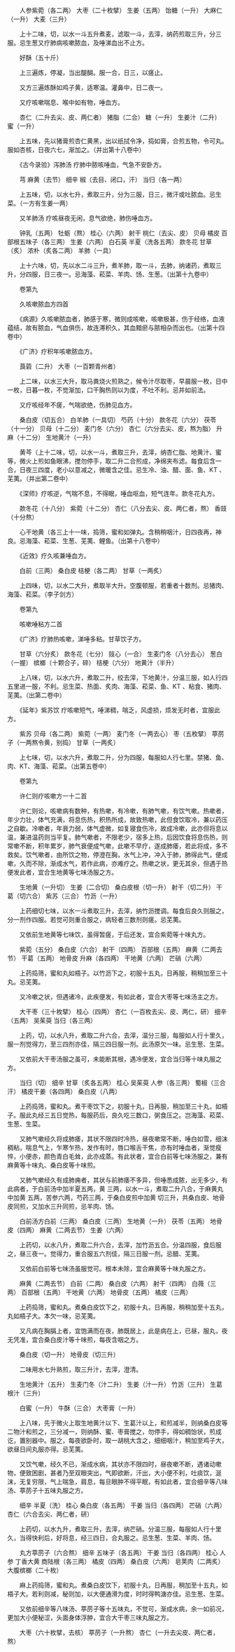 <!-- { "loadSidebar": true } -->
　　人参紫菀（各二两） 大枣（二十枚擘） 生姜（五两） 饴糖（一升） 大麻仁（一升） 大麦（三升）

　　上十二味，切，以水一斗五升煮麦，滤取一斗，去滓，纳药煎取三升，分三服。忌生葱又疗肺病咳嗽脓血，及唾涕血出不止方。

　　好酥（五十斤）

　　上三遍炼，停凝，当出醍醐。服一合，日三，以瘥止。

　　又方三遍炼酥如鸡子黄，适寒温。灌鼻中，日二夜一。

　　又疗咳嗽喘息、喉中如有物，唾血方。

　　杏仁（二升去尖、皮、两仁者） 猪脂（二合） 糖（一升） 生姜汁（二升） 蜜（一升）

　　上五味，先以猪膏煎杏仁黄黑，出以纸拭令净，捣如膏，合煎五物，令可丸。服如杏核，日夜六七，渐加之。（并出第十八卷中）

　　《古今录验》泻肺汤 疗肺中脓咳唾血，气急不安卧方。

　　芎 麻黄（去节） 细辛 椒（去目、闭口，汗） 当归（各一两）

　　上五味，切，以水七升，煮取三升，分为三服，日三，微汗或吐脓血。忌生菜。（一方有生姜一两）

　　又羊肺汤 疗咳昼夜无闲，息气欲绝，肺伤唾血方。

　　钟乳（五两） 牡蛎（熬） 桂心（六两） 射干 桃仁（去尖、皮） 贝母 橘皮 百部根五味子（各三两） 生姜（六两） 白石英 半夏（洗各五两） 款冬花 甘草（炙） 浓朴（炙各二两） 羊肺（一具）

　　上十六味，切，先以水二斗三升，煮羊肺，取一斗，去肺，纳诸药，煮取三升，分四服，日三夜一。忌海藻、菘菜、羊肉、饧、生葱。（出第十九卷中）

　　卷第九

　　久咳嗽脓血方四首

　　《病源》久咳嗽脓血者，肺感于寒，微则成咳嗽，咳嗽极甚，伤于经络，血液蕴结，故有脓血，气血俱伤，故连滞积久，其血黯瘀与脓相杂而出也。（出第十四卷中）

　　《广济》疗积年咳嗽脓血方。

　　莨菪（二升） 大枣（一百颗青州者）

　　上二味，以水三大升，取马粪烧火煎熟之，候令汁尽取枣，早晨服一枚，日中一枚，日暮一枚，不觉渐加，口干胸热则以为度，不吐不利。忌并如前法。

　　又疗咳经年不瘥，气喘欲绝，伤肺见血方。

　　桑白皮（切五合） 白羊肺（一具切） 芍药（十分） 款冬花（六分） 茯苓（十一分） 贝母（十二分） 麦门冬（六分） 杏仁（六分去尖、皮，熬为脂） 升麻（十二分） 生地黄汁（一升）

　　黄芩（上十二味，切，以水一斗，煮取三升，去滓，纳杏仁脂、地黄汁、蜜等，微火上煎如鱼眼沸，搅勿停手，取二升二合煎成，净绵夹布滤。每食后含一合，日夜三四度，老小以意减之，微暖含之佳。忌生冷、油、醋、面、鱼、KT 、芜荑。（并出第二卷中）

　　《深师》疗咳逆，气喘不息，不得眠，唾血呕血，短气连年。款冬花丸方。

　　款冬花（十八分） 紫菀（十二分） 杏仁（八分去尖、皮、两仁者，熬） 香豉（十分熬）

　　心干地黄（各三上十一味，捣筛，蜜和如弹丸。含稍稍咽汁，日四夜再，神良。忌海藻、菘菜、生葱、芜荑、鲤鱼。（出第十八卷中）

　　《近效》疗久咳兼唾血方。

　　白前（三两） 桑白皮 桔梗（各二两） 甘草（一两炙）

　　上四味，切，以水二大升，煮取半大升。空腹顿服，若重者十数剂。忌猪肉、海藻、菘菜。（李子剑方）

　　卷第九

　　咳嗽唾粘方二首

　　《广济》疗肺热咳嗽，涕唾多粘。甘草饮子方。

　　甘草（六分炙） 款冬花（七分） 豉心（一合） 生麦门冬（八分去心） 葱白（一握） 槟榔（十颗合子，碎） 桔梗（六分） 地黄汁（半升）

　　上八味，切，以水六升，煮取二升，绞去滓，下地黄汁，分温三服，如人行四五里进一服，不利。忌生菜、热面、炙肉、海藻、菘菜、鱼、KT 、粘食、猪肉、芜荑。（出第二卷中）

　　《延年》紫苏饮 疗咳嗽短气，唾涕稠，喘乏，风虚损，烦发无时者，宜服此方。

　　紫苏 贝母（各二两） 紫菀（一两） 麦门冬（一两去心） 枣（五枚擘） 葶苈子（一两熬令黄，别捣） 甘草（一两炙）

　　上七味，切，以水六升，煮取二升，分为四服，每服如人行七里。禁猪、鱼、肉、KT、海藻、菘菜。（出第五卷中）

　　卷第九

　　许仁则疗咳嗽方一十二首

　　许仁则论，咳嗽病有数种，有热嗽，有冷嗽，有肺气嗽，有饮气嗽。热嗽者，年少力壮，体气充满，将息伤热，积热所成，故致热嗽，此但食饮取冷，兼以药压之自歇。冷嗽者，年衰力弱，体气虚微，如复寝食伤冷，故成冷嗽，此亦但将息以温，兼进温药则当平复。肺气嗽者，不限老少，宿多上热，后因饮食将息伤热，则常嗽不断，积年累岁，肺气衰便成气嗽，此嗽不早疗，遂成肺痿，若此将成，多不救矣。饮气嗽者，由所饮之物，停澄在胸，水气上冲，冲入于肺，肺得此气，便成嗽，久而不除，渐成水气，若作此病，亦难疗之。热嗽之状，更无其余，但遇于热便发此者，宜合生地黄等七味汤服之方。

　　生地黄（一升切） 生姜（二合切） 桑白皮根（切一升） 射干（切二升） 干葛（切六合） 紫苏（三合） 竹沥（一升）

　　上药细切七味，以水一斗煮取三升，去滓，纳竹沥搅调。每食后良久则服之，分一剂作四服。若觉可则重合服之，病轻者三数剂则瘥。忌芜荑。

　　又依前生地黄等七味饮，虽得暂瘥，于后还发，宜合紫菀等十味丸方。

　　紫菀（五分） 桑白皮（六合） 射干（四两） 百部根（五两） 麻黄（二两去节） 干葛（五两） 地骨皮 升麻（各四两） 干地黄（六两） 芒硝（六两）

　　上药捣筛，蜜和丸如梧子。以竹沥下之，初服十五丸，日再服，稍稍加至三十丸。忌芜荑。

　　又冷嗽之状，但遇诸冷，此疾便发，有如此者，宜合大枣等七味汤主之方。

　　大干枣（三十枚擘） 桂心（四两） 杏仁（一百枚去尖、皮、两仁，研） 细辛（五两） 吴茱萸 当归（各三两）

　　上药，切，以水八升，煮取二升六合，去滓，温分三服，每服如人行十里久，服一剂觉得力，至三四剂亦佳，隔三四日服一剂。此汤原欠一味。忌生葱、生菜。

　　又依前大干枣汤服之虽可，未能断其根，遇冷便发，宜合当归等十味丸服之方。

　　当归（切） 细辛 甘草（炙各五两） 桂心 吴茱萸 人参（各三两） 蜀椒（三合汗） 橘皮干姜（各四两） 桑白皮（八两）

　　上药捣筛，蜜和丸。煮干枣饮下之，初服十丸，日再服，稍加至三十丸，如梧子。服此丸经三五日觉热，每服药后，良久吃三数口，粥食压之。岂海藻、菘菜、生葱、生菜。

　　又肺气嗽经久将成肺痿，其状不限四时冷热，昼夜嗽常不断，唾白如雪，细沫稠粘，喘息气上，乍寒乍热，发作有时，唇口喉舌干焦，亦有时唾血者，渐觉瘦悴，小便赤，颜色青白毛耸，此亦成蒸。有此状者，宜合白前等七味汤服之，兼有麻黄等十味丸、桑白皮等十味煎。

　　又肺气嗽经久有成肺痈者，其状与前肺痿不多异，但唾悉成脓，出无多少，有此病者，于白前汤中加半夏五两，黄 三两，以水一斗，煮取二升八合，于麻黄丸中加黄 五两，苦参六两，芍药三两，于桑白皮煎中加黄 切三升，共桑白皮、地骨皮同煎，又加水三升同煎，忌羊肉、饧。

　　白前汤方白前（三两） 桑白皮（三两） 生地黄（一升） 茯苓（五两） 地骨皮（四两） 麻黄（二两去节） 生姜（六两）

　　上药切，以水八升，煮取二升六合，去滓，加竹沥五合。分温四服，食后服之，昼三夜一。觉得力，重合服五六剂佳，隔三日服一剂。忌醋、芜荑。

　　又依前白前等七味汤虽服觉可。根本未除，宜合麻黄等十味丸服之方。

　　麻黄（二两去节） 白前（二两） 桑白皮（六两） 射干（四两） 白薇（三两） 百部根（五两） 干地黄（六两） 地骨皮（五两） 橘皮（三两）

　　上药捣筛，蜜和丸。煮桑白皮饮下之，初服十丸，日再服，稍稍加至十五丸，丸如梧子大。本欠一味，忌芜荑。

　　又凡病在胸膈上者，宜饱满而在夜，肺既居上，此是病在上，已昼，服丸，夜无凭准，宜合桑白皮汁等十味煎，每夜含咽之方。

　　桑白皮（切一升） 地骨皮（切三升）

　　二味用水七升熟煎，取三升汁，去滓，澄清。

　　生地黄汁（五升） 生麦门冬（汁二升） 生姜（汁一升） 竹沥（三升） 生葛根汁（三升）

　　白蜜（一升） 牛酥（三合） 大枣膏（一升）

　　上八味，先于微火上取生地黄汁以下、生葛汁以上，和煎减半，则纳桑白皮等二物汁和煎之，三分减一，则纳酥、蜜、枣膏搅之，勿停手，得如稠饴状，煎成讫，置别器中。服之，每夜欲卧时，取一胡桃大含之，细细咽汁，稍加至鸡子大，欲昼日间丸服亦得。忌芜荑。

　　又饮气嗽，经久不已，渐成水病，其状亦不限四时，昼夜嗽不断，遇诸动嗽物，便致困剧，甚者乃至双眼突出，气即欲断，汗出，大小便不利，吐痰饮，涎 沫，无复穷限，气上喘急，肩息，每旦眼肿不得平眠，有如此者，宜合细辛等八味汤、葶苈子十五味丸服之方。

　　细辛 半夏（洗） 桂心 桑白皮（各五两） 干姜 当归（各四两） 芒硝（六两） 杏仁（六合去尖、两仁者，研）

　　上药切，以水九升，煮取三升，去滓，纳芒硝。分温三服，每服如人行十里久，当得快利后，好将息，经三四日，合丸服之。忌生葱、生菜、羊肉、饧。

　　丸方葶苈子（六合熬） 细辛 五味子（各五两） 干姜 当归（各四两） 桂心 人参 丁香大黄 商陆根（各三两） 橘皮（四两） 桑白皮（六两） 皂荚肉（二两炙） 大腹槟榔（二十枚）

　　麻上药捣筛，蜜和丸。煮桑白皮饮下，初服十丸，日再服，稍加至十五丸，如梧子大。若利则减，秘则加，以大便通滑为度，时时得鸭溏亦佳。忌生葱、生菜。

　　又依前细辛等八味汤、葶苈子等十五味丸，不觉可，渐成水病，余一如前况，更加大小便秘涩，头面身体浮肿，宜合大干枣三味丸服之方。

　　大枣（六十枚擘，去核） 葶苈子（一升熬） 杏仁（一升去尖皮、两仁者，熬）

